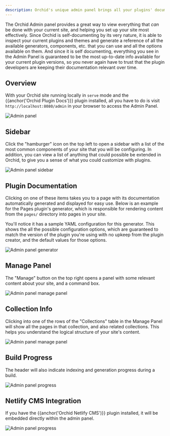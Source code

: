 ```yaml
---
description: Orchid's unique admin panel brings all your plugins' documentation to you, always up-to-date
---
```


The Orchid Admin panel provides a great way to view everything that _can_ be done with your current site, and helping 
you set up your site most effectively. Since Orchid is self-documenting by its very nature, it is able to inspect your 
current plugins and themes and generate a reference of all the available generators, components, etc. that you can use 
and all the options available on them. And since it is self documenting, everything you see in the Admin Panel is 
guaranteed to be the most up-to-date info available for your current plugin versions, so you never again have to trust 
that the plugin developers are keeping their documentation relevant over time.

## Overview

With your Orchid site running locally in `serve` mode and the {{anchor('Orchid Plugin Docs')}} plugin installed, all you 
have to do is visit `http://localhost:8080/admin` in your browser to access the Admin Panel. 

![Admin panel]({{site.baseUrl}}/assets/media/admin.png)

## Sidebar

Click the "hamburger" icon on the top left to open a sidebar with a list of the most common components of your site that 
you will be configuring. In addition, you can view a list of anything that could possible be extended in Orchid, to give
you a sense of what you could customize with plugins. 

![Admin panel sidebar]({{site.baseUrl}}/assets/media/admin-sidebar.png)

## Plugin Documentation

Clicking on one of these items takes you to a page with its documentation automatically generated and displayed for easy
use. Below is an example for the Pages plugin's generator, which is responsible for rendering content from the `pages/`
directory into pages in your site.

You'll notice it has a sample YAML configuration for this generator. This shows the all the possible configuration 
options, which are guaranteed to match the version of the plugin you're using with no upkeep from the plugin creator, 
and the default values for those options. 

![Admin panel generator]({{site.baseUrl}}/assets/media/admin-generator.png) 

## Manage Panel

The "Manage" button on the top right opens a panel with some relevant content about your site, and a command box. 

![Admin panel manage panel]({{site.baseUrl}}/assets/media/admin-manage.png)

## Collection Info

Clicking into one of the rows of the "Collections" table in the Manage Panel will show all the pages in that collection, 
and also related collections. This helps you understand the logical structure of your site's content.

![Admin panel manage panel]({{site.baseUrl}}/assets/media/admin-collection.png)

## Build Progress

The header will also indicate indexing and generation progress during a build.

![Admin panel progress]({{site.baseUrl}}/assets/media/admin-progress.png)

## Netlify CMS Integration

If you have the {{anchor('Orchid Netlify CMS')}} plugin installed, it will be embedded directly within the admin panel.

![Admin panel progress]({{site.baseUrl}}/assets/media/admin-netlify-cms.png)
